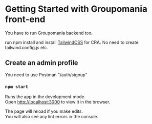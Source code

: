 # Getting Started with Groupomania front-end

You have to run Groupomania backend too.

run npm install and install [TailwindCSS](https://tailwindcss.com/docs/guides/create-react-app) for CRA.
No need to create tailwind.config.js etc.



## Create an admin profile

You need to use Postman "/auth/signup"

### `npm start`

Runs the app in the development mode.\
Open [http://localhost:3000](http://localhost:3000) to view it in the browser.

The page will reload if you make edits.\
You will also see any lint errors in the console.

